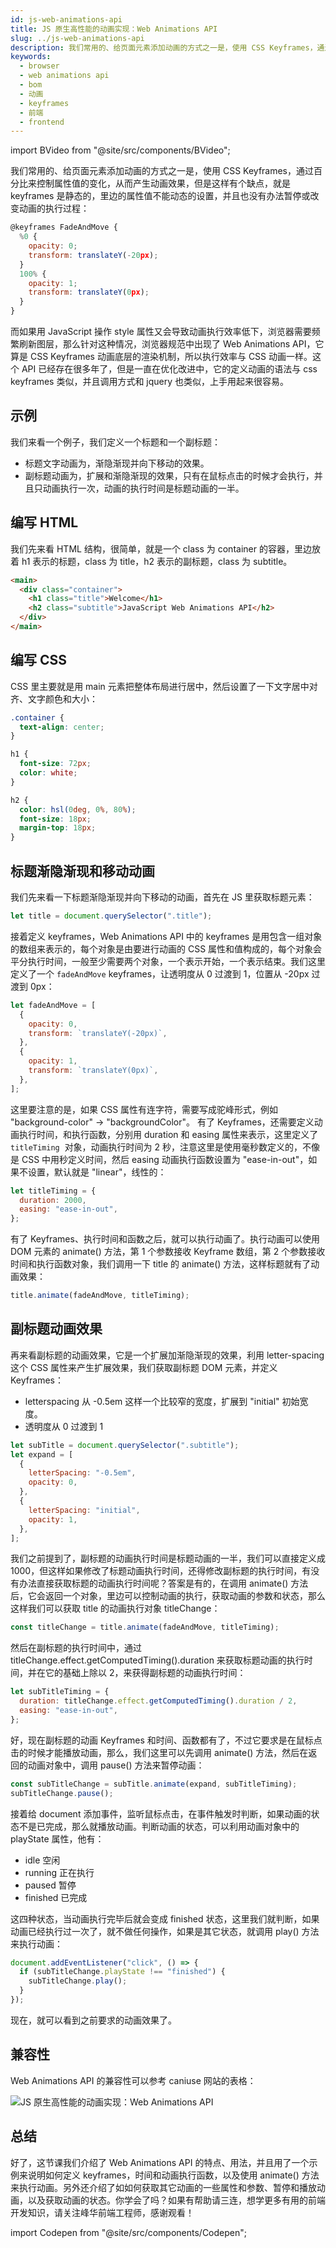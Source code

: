 ```yaml
---
id: js-web-animations-api
title: JS 原生高性能的动画实现：Web Animations API
slug: ../js-web-animations-api
description: 我们常用的、给页面元素添加动画的方式之一是，使用 CSS Keyframes，通过百分比来控制属性值的变化，从而产生动画效果，但是这样有个缺点，就是 keyframes 是静态的，里边的属性值不能动态的设置，并且也没有办法暂停或改变动画的执行过程。
keywords:
  - browser
  - web animations api
  - bom
  - 动画
  - keyframes
  - 前端
  - frontend
---
```


import BVideo from "@site/src/components/BVideo";

<BVideo src="//player.bilibili.com/player.html?aid=248712851&bvid=BV1Vv411W7zY&cid=356473306&page=1"/>

我们常用的、给页面元素添加动画的方式之一是，使用 CSS Keyframes，通过百分比来控制属性值的变化，从而产生动画效果，但是这样有个缺点，就是 keyframes 是静态的，里边的属性值不能动态的设置，并且也没有办法暂停或改变动画的执行过程：

```javascript
@keyframes FadeAndMove {
  %0 {
    opacity: 0;
    transform: translateY(-20px);
  }
  100% {
    opacity: 1;
    transform: translateY(0px);
  }
}
```

而如果用 JavaScript 操作 style 属性又会导致动画执行效率低下，浏览器需要频繁刷新图层，那么针对这种情况，浏览器规范中出现了 Web Animations API，它算是 CSS Keyframes 动画底层的渲染机制，所以执行效率与 CSS 动画一样。这个 API 已经存在很多年了，但是一直在优化改进中，它的定义动画的语法与 css keyframes 类似，并且调用方式和 jquery 也类似，上手用起来很容易。

## 示例

我们来看一个例子，我们定义一个标题和一个副标题：

- 标题文字动画为，渐隐渐现并向下移动的效果。
- 副标题动画为，扩展和渐隐渐现的效果，只有在鼠标点击的时候才会执行，并且只动画执行一次，动画的执行时间是标题动画的一半。

<Codepen title="JS 原生高性能的动画实现：Web Animations API" hash="XWMzvLV" />

## 编写 HTML

我们先来看 HTML 结构，很简单，就是一个 class 为 container 的容器，里边放着 h1 表示的标题，class 为 title，h2 表示的副标题，class 为 subtitle。

```html
<main>
  <div class="container">
    <h1 class="title">Welcome</h1>
    <h2 class="subtitle">JavaScript Web Animations API</h2>
  </div>
</main>
```

## 编写 CSS

CSS 里主要就是用 main 元素把整体布局进行居中，然后设置了一下文字居中对齐、文字颜色和大小：

```css
.container {
  text-align: center;
}

h1 {
  font-size: 72px;
  color: white;
}

h2 {
  color: hsl(0deg, 0%, 80%);
  font-size: 18px;
  margin-top: 18px;
}
```

## 标题渐隐渐现和移动动画

我们先来看一下标题渐隐渐现并向下移动的动画，首先在 JS 里获取标题元素：

```javascript
let title = document.querySelector(".title");
```

接着定义 keyframes，Web Animations API 中的 keyframes 是用包含一组对象的数组来表示的，每个对象是由要进行动画的 CSS 属性和值构成的，每个对象会平分执行时间，一般至少需要两个对象，一个表示开始，一个表示结束。我们这里定义了一个 `fadeAndMove` keyframes，让透明度从 0 过渡到 1，位置从 -20px 过渡到 0px：

```javascript
let fadeAndMove = [
  {
    opacity: 0,
    transform: `translateY(-20px)`,
  },
  {
    opacity: 1,
    transform: `translateY(0px)`,
  },
];
```

这里要注意的是，如果 CSS 属性有连字符，需要写成驼峰形式，例如 "background-color" -> "backgroundColor"。
有了 Keyframes，还需要定义动画执行时间，和执行函数，分别用 duration 和 easing 属性来表示，这里定义了 `titleTiming`  对象，动画执行时间为 2 秒，注意这里是使用毫秒数定义的，不像是 CSS 中用秒定义时间，然后 easing 动画执行函数设置为 "ease-in-out"，如果不设置，默认就是 "linear"，线性的：

```javascript
let titleTiming = {
  duration: 2000,
  easing: "ease-in-out",
};
```

有了 Keyframes、执行时间和函数之后，就可以执行动画了。执行动画可以使用 DOM 元素的 animate() 方法，第 1 个参数接收 Keyframe 数组，第 2 个参数接收时间和执行函数对象，我们调用一下 title 的 animate() 方法，这样标题就有了动画效果：

```javascript
title.animate(fadeAndMove, titleTiming);
```

## 副标题动画效果

再来看副标题的动画效果，它是一个扩展加渐隐渐现的效果，利用 letter-spacing 这个 CSS 属性来产生扩展效果，我们获取副标题 DOM 元素，并定义 Keyframes：

- letterspacing 从 -0.5em 这样一个比较窄的宽度，扩展到 "initial" 初始宽度。
- 透明度从 0 过渡到 1

```javascript
let subTitle = document.querySelector(".subtitle");
let expand = [
  {
    letterSpacing: "-0.5em",
    opacity: 0,
  },
  {
    letterSpacing: "initial",
    opacity: 1,
  },
];
```

我们之前提到了，副标题的动画执行时间是标题动画的一半，我们可以直接定义成 1000，但这样如果修改了标题动画执行时间，还得修改副标题的执行时间，有没有办法直接获取标题的动画执行时间呢？答案是有的，在调用 animate() 方法后，它会返回一个对象，里边可以控制动画的执行，获取动画的参数和状态，那么这样我们可以获取 title 的动画执行对象 titleChange：

```javascript
const titleChange = title.animate(fadeAndMove, titleTiming);
```

然后在副标题的执行时间中，通过 titleChange.effect.getComputedTiming().duration 来获取标题动画的执行时间，并在它的基础上除以 2，来获得副标题的动画执行时间：

```javascript
let subTitleTiming = {
  duration: titleChange.effect.getComputedTiming().duration / 2,
  easing: "ease-in-out",
};
```

好，现在副标题的动画 Keyframes 和时间、函数都有了，不过它要求是在鼠标点击的时候才能播放动画，那么，我们这里可以先调用 animate() 方法，然后在返回的动画对象中，调用 pause() 方法来暂停动画：

```javascript
const subTitleChange = subTitle.animate(expand, subTitleTiming);
subTitleChange.pause();
```

接着给 document 添加事件，监听鼠标点击，在事件触发时判断，如果动画的状态不是已完成，那么就播放动画。判断动画的状态，可以利用动画对象中的 playState 属性，他有：

- idle 空闲
- running 正在执行
- paused 暂停
- finished 已完成

这四种状态，当动画执行完毕后就会变成 finished 状态，这里我们就判断，如果动画已经执行过一次了，就不做任何操作，如果是其它状态，就调用 play() 方法来执行动画：

```javascript
document.addEventListener("click", () => {
  if (subTitleChange.playState !== "finished") {
    subTitleChange.play();
  }
});
```

现在，就可以看到之前要求的动画效果了。

## 兼容性

Web Animations API 的兼容性可以参考 caniuse 网站的表格：

![JS 原生高性能的动画实现：Web Animations API](./img/2021-06-23-14-04-42.webp)

## 总结

好了，这节课我们介绍了 Web Animations API 的特点、用法，并且用了一个示例来说明如何定义 keyframes，时间和动画执行函数，以及使用 animate() 方法来执行动画。另外还介绍了如如何获取其它动画的一些属性和参数、暂停和播放动画，以及获取动画的状态。你学会了吗？如果有帮助请三连，想学更多有用的前端开发知识，请关注峰华前端工程师，感谢观看！

import Codepen from "@site/src/components/Codepen";